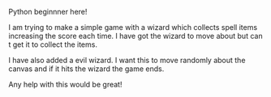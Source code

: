 Python beginnner here!

I am trying to make a simple game with a wizard which collects spell items increasing the score each time.  I have got the wizard to move about but can t get it to collect the items.

I have also added a evil wizard.  I want this to move randomly about the canvas and if it hits the wizard the game ends.

Any help with this would be great!
